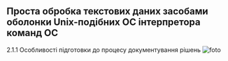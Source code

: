 ## Проста обробка текстових даних засобами оболонки Unix-подібних ОС інтерпретора команд ОС
2.1.1 Особливості підготовки до процесу документування рішень
![foto](https://github.com/Methouselah/WebAR-1/blob/Laboratory-work-3/foto/1.JPG)
